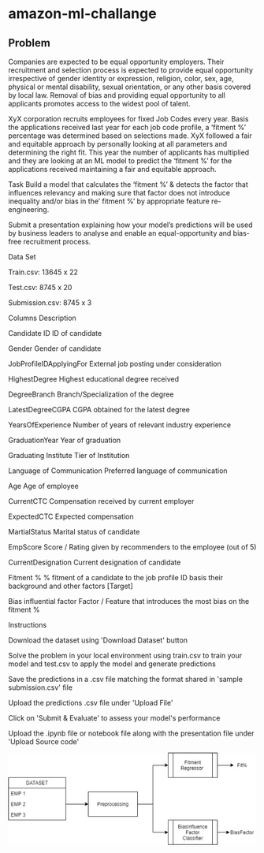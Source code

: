 # amazon-ml-challange


## Problem

Companies are expected to be equal opportunity employers. Their recruitment and selection process is expected to provide equal opportunity irrespective of gender identity or expression, religion, color, sex, age, physical or mental disability, sexual orientation, or any other basis covered by local law. Removal of bias and providing equal opportunity to all applicants promotes access to the widest pool of talent.

XyX corporation recruits employees for fixed Job Codes every year. Basis the applications received last year for each job code profile, a ‘fitment %’ percentage was determined based on selections made. XyX followed a fair and equitable approach by personally looking at all parameters and determining the right fit. This year the number of applicants has multiplied and they are looking at an ML model to predict the ‘fitment %’ for the applications received maintaining a fair and equitable approach.

Task
Build a model that calculates the ‘fitment %’ & detects the factor that influences relevancy and making sure that factor does not introduce inequality and/or bias in the’ fitment %’ by appropriate feature re-engineering.

Submit a presentation explaining how your model’s predictions will be used by business leaders to analyse and enable an equal-opportunity and bias-free recruitment process.

Data Set

Train.csv: 13645 x 22

Test.csv: 8745 x 20

Submission.csv: 8745 x 3

Columns	Description

Candidate ID	ID of candidate

Gender	Gender of candidate

JobProfileIDApplyingFor	External job posting under consideration

HighestDegree	Highest educational degree received

DegreeBranch	Branch/Specialization of the degree

LatestDegreeCGPA	CGPA obtained for the latest degree

YearsOfExperience	Number of years of relevant industry experience

GraduationYear	Year of graduation

Graduating Institute	Tier of Institution

Language of Communication	Preferred language of communication

Age	Age of employee

CurrentCTC	Compensation received by current employer

ExpectedCTC	Expected compensation

MartialStatus	Marital status of candidate

EmpScore	Score / Rating given by recommenders to the employee (out of 5)

CurrentDesignation	Current designation of candidate


Fitment %	% fitment of a candidate to the job profile ID basis their background and other factors [Target]

Bias influential factor	Factor / Feature that introduces the most bias on the fitment %

Instructions 

Download the dataset using 'Download Dataset' button

Solve the problem in your local environment using train.csv to train your model and test.csv to apply the model and generate predictions

Save the predictions in a .csv file matching the format shared in 'sample submission.csv' file

Upload the predictions .csv file under 'Upload File'

Click on 'Submit & Evaluate' to assess your model's performance

Upload the .ipynb file or notebook file along with the presentation file under 'Upload Source code'


![alt text](Bias_Fit_amazon.jpg "Title")

